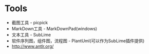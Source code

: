 # Tools

+ 截图工具 - picpick
+ MarkDown工具 - MarkDownPad(windows)
+ 文本工具 - SubLime
+ 软件序列图，组件图，流程图 - PlantUml(可以作为SubLime插件提供)
+ http://www.antlr.org/
